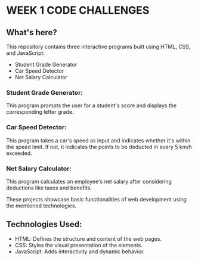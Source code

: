 # WEEK 1 CODE CHALLENGES

## What's here?

This repository contains three interactive programs built using HTML, CSS, and JavaScript:
- Student Grade Generator
- Car Speed Detector 
- Net Salary Calculator

### Student Grade Generator: 
This program prompts the user for a student's score and displays the corresponding letter grade.
### Car Speed Detector: 
This program takes a car's speed as input and indicates whether it's within the speed limit. If not, it indicates the points to be deducted in every 5 km/h exceeded.
### Net Salary Calculator: 
This program calculates an employee's net salary after considering deductions like taxes and benefits.

These projects showcase basic functionalities of web development using the mentioned technologies.

## Technologies Used:

- HTML: Defines the structure and content of the web pages.
- CSS: Styles the visual presentation of the elements.
- JavaScript: Adds interactivity and dynamic behavior.